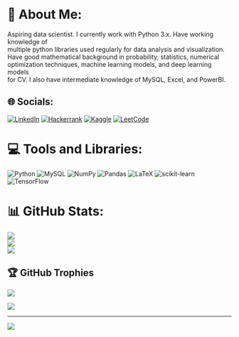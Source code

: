 # 💫 About Me:
Aspiring data scientist. I currently work with Python 3.x. Have working knowledge of<br>multiple python libraries used regularly for data analysis and visualization.<br>Have good mathematical background in probability, statistics, numerical<br>optimization techniques, machine learning models, and deep learning models<br>for CV. I also have intermediate knowledge of MySQL, Excel, and PowerBI.


## 🌐 Socials:
[![LinkedIn](https://img.shields.io/badge/LinkedIn-%230077B5.svg?logo=linkedin&logoColor=white)](https://linkedin.com/in/nirbhayr) 
[![Hackerrank](https://img.shields.io/badge/hackerrank-%20-blue.svg?logo=hackerrank&logoColor=white)](https://www.hackerrank.com/nirbhayraghav?hr_r=1)
[![Kaggle](https://img.shields.io/badge/kaggle-%20-yellowgreen.svg?logo=Kaggle&logoColor=white)](https://www.kaggle.com/nirbhayraghav)
[![LeetCode](https://img.shields.io/badge/letcode-%20-yellowgreen.svg?logo=leetcode&logoColor=white)](https://www.leetcode.com/nirbhayr)


# 💻 Tools and Libraries:
![Python](https://img.shields.io/badge/python-3670A0?style=plastic&logo=python&logoColor=ffdd54) 
![MySQL](https://img.shields.io/badge/mysql-%2300f.svg?style=plastic&logo=mysql&logoColor=white) 
![NumPy](https://img.shields.io/badge/numpy-%23013243.svg?style=plastic&logo=numpy&logoColor=white) 
![Pandas](https://img.shields.io/badge/pandas-%23150458.svg?style=plastic&logo=pandas&logoColor=white) 
![LaTeX](https://img.shields.io/badge/latex-%23008080.svg?style=plastic&logo=latex&logoColor=white) 
![scikit-learn](https://img.shields.io/badge/scikit--learn-%23F7931E.svg?style=plastic&logo=scikit-learn&logoColor=white) 
![TensorFlow](https://img.shields.io/badge/TensorFlow-%23FF6F00.svg?style=plastic&logo=TensorFlow&logoColor=white)

# 📊 GitHub Stats:
![](https://github-readme-stats.vercel.app/api?username=nirbhayr&theme=default&hide_border=false&include_all_commits=true&count_private=true)<br/>
![](https://github-readme-streak-stats.herokuapp.com/?user=nirbhayr&theme=default&hide_border=false)<br/>
![](https://github-readme-stats.vercel.app/api/top-langs/?username=nirbhayr&theme=default&hide_border=false&include_all_commits=true&count_private=true&layout=compact)

## 🏆 GitHub Trophies
![](https://github-profile-trophy.vercel.app/?username=nirbhayr&theme=radical&no-frame=true&no-bg=false&margin-w=4)

![](https://quotes-github-readme.vercel.app/api?type=vetical&theme=radical)


---
[![](https://visitcount.itsvg.in/api?id=nirbhayr&icon=0&color=1)](https://visitcount.itsvg.in)

